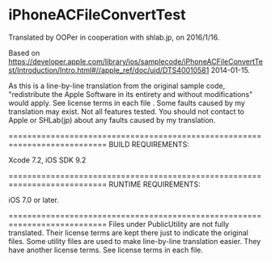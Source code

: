 # iPhoneACFileConvertTest

Translated by OOPer in cooperation with shlab.jp, on 2016/1/16.

Based on
<https://developer.apple.com/library/ios/samplecode/iPhoneACFileConvertTest/Introduction/Intro.html#//apple_ref/doc/uid/DTS40010581>
2014-01-15.

As this is a line-by-line translation from the original sample code, "redistribute the Apple Software in its entirety and without modifications" would apply. See license terms in each file .
Some faults caused by my translation may exist. Not all features tested.
You should not contact to Apple or SHLab(jp) about any faults caused by my translation.

===========================================================================
BUILD REQUIREMENTS:

Xcode 7.2, iOS SDK 9.2

===========================================================================
RUNTIME REQUIREMENTS:

iOS 7.0 or later.

===========================================================================
Files under PublicUtility are not fully translated. Their license terms are kept there just to indicate the original files.
Some utility files are used to make line-by-line translation easier. They have another license terms.
See license terms in each file.